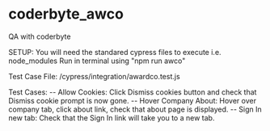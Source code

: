 # coderbyte_awco
QA with coderbyte

SETUP: You will need the standared cypress files to execute i.e. node_modules
Run in terminal using "npm run awco"

Test Case File: /cypress/integration/awardco.test.js

Test Cases:
-- Allow Cookies: Click Dismiss cookies button and check that Dismiss cookie prompt is now gone.
-- Hover Company About: Hover over company tab, click about link, check that about page is displayed.
-- Sign In new tab: Check that the Sign In link will take you to a new tab.

